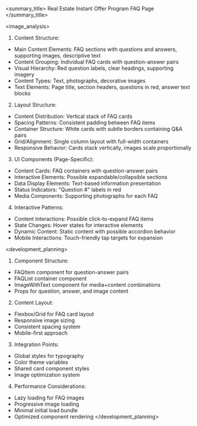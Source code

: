 <summary_title>
Real Estate Instant Offer Program FAQ Page
</summary_title>

<image_analysis>
1. Content Structure:
- Main Content Elements: FAQ sections with questions and answers, supporting images, descriptive text
- Content Grouping: Individual FAQ cards with question-answer pairs
- Visual Hierarchy: Red question labels, clear headings, supporting imagery
- Content Types: Text, photographs, decorative images
- Text Elements: Page title, section headers, questions in red, answer text blocks

2. Layout Structure:
- Content Distribution: Vertical stack of FAQ cards
- Spacing Patterns: Consistent padding between FAQ items
- Container Structure: White cards with subtle borders containing Q&A pairs
- Grid/Alignment: Single column layout with full-width containers
- Responsive Behavior: Cards stack vertically, images scale proportionally

3. UI Components (Page-Specific):
- Content Cards: FAQ containers with question-answer pairs
- Interactive Elements: Possible expandable/collapsible sections
- Data Display Elements: Text-based information presentation
- Status Indicators: "Question #" labels in red
- Media Components: Supporting photographs for each FAQ

4. Interactive Patterns:
- Content Interactions: Possible click-to-expand FAQ items
- State Changes: Hover states for interactive elements
- Dynamic Content: Static content with possible accordion behavior
- Mobile Interactions: Touch-friendly tap targets for expansion

<development_planning>
1. Component Structure:
- FAQItem component for question-answer pairs
- FAQList container component
- ImageWithText component for media+content combinations
- Props for question, answer, and image content

2. Content Layout:
- Flexbox/Grid for FAQ card layout
- Responsive image sizing
- Consistent spacing system
- Mobile-first approach

3. Integration Points:
- Global styles for typography
- Color theme variables
- Shared card component styles
- Image optimization system

4. Performance Considerations:
- Lazy loading for FAQ images
- Progressive image loading
- Minimal initial load bundle
- Optimized component rendering
</development_planning>